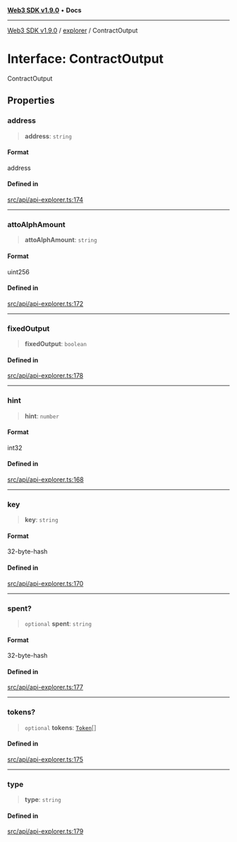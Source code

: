[**Web3 SDK v1.9.0**](../../../README.md) • **Docs**

***

[Web3 SDK v1.9.0](../../../globals.md) / [explorer](../README.md) / ContractOutput

# Interface: ContractOutput

ContractOutput

## Properties

### address

> **address**: `string`

#### Format

address

#### Defined in

[src/api/api-explorer.ts:174](https://github.com/Mystic-Nayy/alephium-web3/blob/c1afd789a197ce5fe21f08c2965942090157c33d/packages/web3/src/api/api-explorer.ts#L174)

***

### attoAlphAmount

> **attoAlphAmount**: `string`

#### Format

uint256

#### Defined in

[src/api/api-explorer.ts:172](https://github.com/Mystic-Nayy/alephium-web3/blob/c1afd789a197ce5fe21f08c2965942090157c33d/packages/web3/src/api/api-explorer.ts#L172)

***

### fixedOutput

> **fixedOutput**: `boolean`

#### Defined in

[src/api/api-explorer.ts:178](https://github.com/Mystic-Nayy/alephium-web3/blob/c1afd789a197ce5fe21f08c2965942090157c33d/packages/web3/src/api/api-explorer.ts#L178)

***

### hint

> **hint**: `number`

#### Format

int32

#### Defined in

[src/api/api-explorer.ts:168](https://github.com/Mystic-Nayy/alephium-web3/blob/c1afd789a197ce5fe21f08c2965942090157c33d/packages/web3/src/api/api-explorer.ts#L168)

***

### key

> **key**: `string`

#### Format

32-byte-hash

#### Defined in

[src/api/api-explorer.ts:170](https://github.com/Mystic-Nayy/alephium-web3/blob/c1afd789a197ce5fe21f08c2965942090157c33d/packages/web3/src/api/api-explorer.ts#L170)

***

### spent?

> `optional` **spent**: `string`

#### Format

32-byte-hash

#### Defined in

[src/api/api-explorer.ts:177](https://github.com/Mystic-Nayy/alephium-web3/blob/c1afd789a197ce5fe21f08c2965942090157c33d/packages/web3/src/api/api-explorer.ts#L177)

***

### tokens?

> `optional` **tokens**: [`Token`](Token.md)[]

#### Defined in

[src/api/api-explorer.ts:175](https://github.com/Mystic-Nayy/alephium-web3/blob/c1afd789a197ce5fe21f08c2965942090157c33d/packages/web3/src/api/api-explorer.ts#L175)

***

### type

> **type**: `string`

#### Defined in

[src/api/api-explorer.ts:179](https://github.com/Mystic-Nayy/alephium-web3/blob/c1afd789a197ce5fe21f08c2965942090157c33d/packages/web3/src/api/api-explorer.ts#L179)
